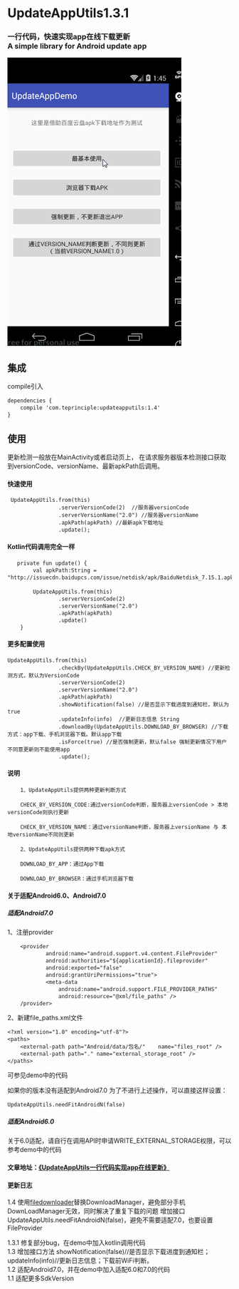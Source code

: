 # UpdateAppUtils1.3.1
### 一行代码，快速实现app在线下载更新<br>  A simple library for Android update app


![](update.gif)



## 集成
compile引入
```
dependencies {
    compile 'com.teprinciple:updateapputils:1.4'
}
```

## 使用
更新检测一般放在MainActivity或者启动页上，
在请求服务器版本检测接口获取到versionCode、versionName、最新apkPath后调用。






#### 快速使用
```
 UpdateAppUtils.from(this)
                .serverVersionCode(2)  //服务器versionCode
                .serverVersionName("2.0") //服务器versionName
                .apkPath(apkPath) //最新apk下载地址
                .update();
```

#### Kotlin代码调用完全一样
```
   private fun update() {
        val apkPath:String = "http://issuecdn.baidupcs.com/issue/netdisk/apk/BaiduNetdisk_7.15.1.apk"

        UpdateAppUtils.from(this)
                .serverVersionCode(2)
                .serverVersionName("2.0")
                .apkPath(apkPath)
                .update()
    }

```



#### 更多配置使用
```
UpdateAppUtils.from(this)
                .checkBy(UpdateAppUtils.CHECK_BY_VERSION_NAME) //更新检测方式，默认为VersionCode
                .serverVersionCode(2)
                .serverVersionName("2.0")
                .apkPath(apkPath)
                .showNotification(false) //是否显示下载进度到通知栏，默认为true
                .updateInfo(info)  //更新日志信息 String
                .downloadBy(UpdateAppUtils.DOWNLOAD_BY_BROWSER) //下载方式：app下载、手机浏览器下载。默认app下载
                .isForce(true) //是否强制更新，默认false 强制更新情况下用户不同意更新则不能使用app
                .update();
```

#### 说明
```
    1、UpdateAppUtils提供两种更新判断方式

    CHECK_BY_VERSION_CODE:通过versionCode判断，服务器上versionCode > 本地versionCode则执行更新

    CHECK_BY_VERSION_NAME：通过versionName判断，服务器上versionName 与 本地versionName不同则更新

    2、UpdateAppUtils提供两种下载apk方式

    DOWNLOAD_BY_APP：通过App下载

    DOWNLOAD_BY_BROWSER：通过手机浏览器下载

```

#### 关于适配Android6.0、Android7.0

##### 适配Android7.0

1、注册provider
```
    <provider
            android:name="android.support.v4.content.FileProvider"
            android:authorities="${applicationId}.fileprovider"
            android:exported="false"
            android:grantUriPermissions="true">
            <meta-data
                android:name="android.support.FILE_PROVIDER_PATHS"
                android:resource="@xml/file_paths" />
    /provider>
```
2、新建file_paths.xml文件
```
<?xml version="1.0" encoding="utf-8"?>
<paths>
    <external-path path="Android/data/包名/"    name="files_root" />
    <external-path path="." name="external_storage_root" />
</paths>
```
可参见demo中的代码

如果你的版本没有适配到Android7.0 为了不进行上述操作，可以直接这样设置：

```
UpdateAppUtils.needFitAndroidN(false)
```


##### 适配Android6.0
关于6.0适配，请自行在调用API时申请WRITE_EXTERNAL_STORAGE权限，可以参考demo中的代码

#### 文章地址：[《UpdateAppUtils一行代码实现app在线更新》](http://www.jianshu.com/p/9c91bb984c85)


#### 更新日志
1.4
使用[filedownloader](https://github.com/lingochamp/FileDownloader)替换DownloadManager，避免部分手机DownLoadManager无效，同时解决了重复下载的问题
增加接口UpdateAppUtils.needFitAndroidN(false)，避免不需要适配7.0，也要设置FileProvider

1.3.1   修复部分bug，在demo中加入kotlin调用代码<br>
1.3     增加接口方法 showNotification(false)//是否显示下载进度到通知栏；<br>updateInfo(info)//更新日志信息；下载前WiFi判断。<br>
1.2     适配Android7.0，并在demo中加入适配6.0和7.0的代码<br>
1.1     适配更多SdkVersion